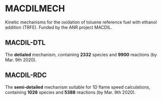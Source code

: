 # MACDILMECH
Kinetic mechanisms for the oxidation of toluene reference fuel with ethanol addition (TRFE). Funded by the ANR project MACDIL.

## MACDIL-DTL
The **detialed** mechanism, containing **2332** species and **9900** reactions (by Mar. 9th 2020).

## MACDIL-RDC
The **semi-detailed** mechanism suitable for 1D flame speed calculations, containing **1026** species and **5388** reactions (by Mar. 9th 2020).

